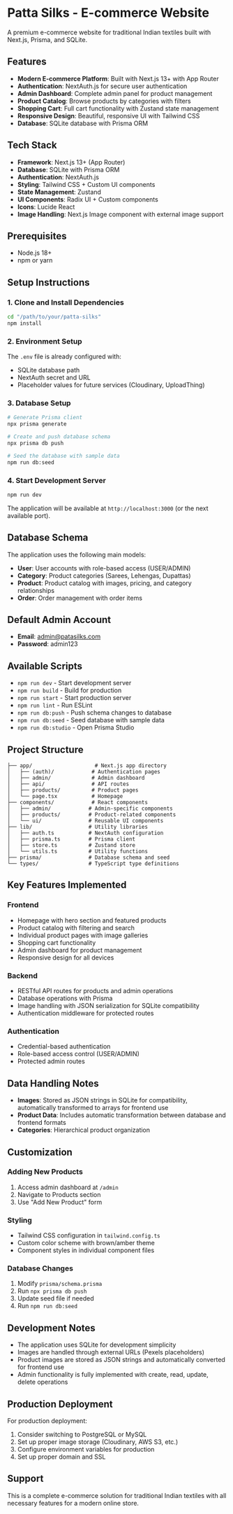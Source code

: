 # Patta Silks - E-commerce Website

A premium e-commerce website for traditional Indian textiles built with Next.js, Prisma, and SQLite.

## Features

- **Modern E-commerce Platform**: Built with Next.js 13+ with App Router
- **Authentication**: NextAuth.js for secure user authentication
- **Admin Dashboard**: Complete admin panel for product management
- **Product Catalog**: Browse products by categories with filters
- **Shopping Cart**: Full cart functionality with Zustand state management
- **Responsive Design**: Beautiful, responsive UI with Tailwind CSS
- **Database**: SQLite database with Prisma ORM

## Tech Stack

- **Framework**: Next.js 13+ (App Router)
- **Database**: SQLite with Prisma ORM
- **Authentication**: NextAuth.js
- **Styling**: Tailwind CSS + Custom UI components
- **State Management**: Zustand
- **UI Components**: Radix UI + Custom components
- **Icons**: Lucide React
- **Image Handling**: Next.js Image component with external image support

## Prerequisites

- Node.js 18+
- npm or yarn

## Setup Instructions

### 1. Clone and Install Dependencies

```bash
cd "/path/to/your/patta-silks"
npm install
```

### 2. Environment Setup

The `.env` file is already configured with:

- SQLite database path
- NextAuth secret and URL
- Placeholder values for future services (Cloudinary, UploadThing)

### 3. Database Setup

```bash
# Generate Prisma client
npx prisma generate

# Create and push database schema
npx prisma db push

# Seed the database with sample data
npm run db:seed
```

### 4. Start Development Server

```bash
npm run dev
```

The application will be available at `http://localhost:3000` (or the next available port).

## Database Schema

The application uses the following main models:

- **User**: User accounts with role-based access (USER/ADMIN)
- **Category**: Product categories (Sarees, Lehengas, Dupattas)
- **Product**: Product catalog with images, pricing, and category relationships
- **Order**: Order management with order items

## Default Admin Account

- **Email**: admin@patasilks.com
- **Password**: admin123

## Available Scripts

- `npm run dev` - Start development server
- `npm run build` - Build for production
- `npm run start` - Start production server
- `npm run lint` - Run ESLint
- `npm run db:push` - Push schema changes to database
- `npm run db:seed` - Seed database with sample data
- `npm run db:studio` - Open Prisma Studio

## Project Structure

```
├── app/                    # Next.js app directory
│   ├── (auth)/            # Authentication pages
│   ├── admin/             # Admin dashboard
│   ├── api/               # API routes
│   ├── products/          # Product pages
│   └── page.tsx           # Homepage
├── components/            # React components
│   ├── admin/            # Admin-specific components
│   ├── products/         # Product-related components
│   └── ui/               # Reusable UI components
├── lib/                  # Utility libraries
│   ├── auth.ts           # NextAuth configuration
│   ├── prisma.ts         # Prisma client
│   ├── store.ts          # Zustand store
│   └── utils.ts          # Utility functions
├── prisma/               # Database schema and seed
└── types/                # TypeScript type definitions
```

## Key Features Implemented

### Frontend

- Homepage with hero section and featured products
- Product catalog with filtering and search
- Individual product pages with image galleries
- Shopping cart functionality
- Admin dashboard for product management
- Responsive design for all devices

### Backend

- RESTful API routes for products and admin operations
- Database operations with Prisma
- Image handling with JSON serialization for SQLite compatibility
- Authentication middleware for protected routes

### Authentication

- Credential-based authentication
- Role-based access control (USER/ADMIN)
- Protected admin routes

## Data Handling Notes

- **Images**: Stored as JSON strings in SQLite for compatibility, automatically transformed to arrays for frontend use
- **Product Data**: Includes automatic transformation between database and frontend formats
- **Categories**: Hierarchical product organization

## Customization

### Adding New Products

1. Access admin dashboard at `/admin`
2. Navigate to Products section
3. Use "Add New Product" form

### Styling

- Tailwind CSS configuration in `tailwind.config.ts`
- Custom color scheme with brown/amber theme
- Component styles in individual component files

### Database Changes

1. Modify `prisma/schema.prisma`
2. Run `npx prisma db push`
3. Update seed file if needed
4. Run `npm run db:seed`

## Development Notes

- The application uses SQLite for development simplicity
- Images are handled through external URLs (Pexels placeholders)
- Product images are stored as JSON strings and automatically converted for frontend use
- Admin functionality is fully implemented with create, read, update, delete operations

## Production Deployment

For production deployment:

1. Consider switching to PostgreSQL or MySQL
2. Set up proper image storage (Cloudinary, AWS S3, etc.)
3. Configure environment variables for production
4. Set up proper domain and SSL

## Support

This is a complete e-commerce solution for traditional Indian textiles with all necessary features for a modern online store.
